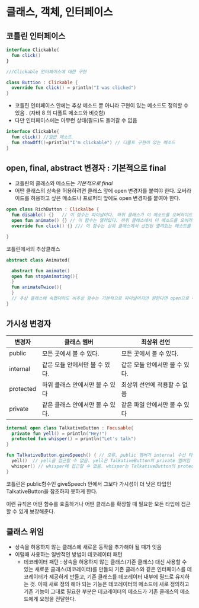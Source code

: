# 클래스, 객체, 인터페이스


## 코틀린 인터페이스

```kotlin
interface Clickable{
  fun click()
}

///Clickable 인터페이스에 대한 구현

class Buttion : Clickable {
  override fun click() = println("I was clicked")
}
```
- 코틀린 인터페이스 안에는 추상 메소드 뿐 아니라 구현이 있는 메소드도 정의할 수 있음 . (자바 8 의 디폴트 메소드와 비슷함)
- 다만 인터페이스에는 아무런 상태(필드)도 들어갈 수 없음


```kotlin
interface Clickable{
  fun click() //일반 메소드
  fun showOff()=println("I'm clickable") // 디폴트 구현이 있는 메소드
}
```

## open, final, abstract 변경자 : 기본적으로 final 

- 코틀린의 클래스와 메소드는 *기본적으로 final*
- 어떤 클래스의 상속을 허용하려면 클래스 앞에 open 변경자를 붙여야 한다. 오버라이드를 허용하고 싶은 메소드나 프로퍼티 앞에도 open 변경자를 붙여야 한다.

```kotlin
open class RichButton : Clickalbe {
  fun disable() {}   // 이 함수는 파이널이다. 하위 클래스가 이 메소드를 오버라이드할 수 없다.
  open fun animate() {} // 이 함수는 열려있다. 하위 클래스에서 이 메소드를 오버라이드해도 된다.
  override fun click() {} /// 이 함수는 상위 클래스에서 선언된 열려있는 메소드를 오버라이드 한다. *오버라이드한 메소드는 기본적으로 열려있다.*

}
```

코틀린에서의 추상클래스

```kotlin
abstract class Animated{

  abstract fun animate()
  open fun stopAnimating(){
  }
  fun animateTwice(){
  }
  // 추상 클래스에 속했더라도 비추상 함수는 기본적으로 파이널이지만 원한다면 open으로 허용할 수 있다.
}
```



## 가시성 변경자

| 변경자 | 클래스 멤버 | 최상위 선언 |
|---|---|---|
| public | 모든 곳에서 볼 수 있다. | 모든 곳에서 볼 수 있다.|
| internal | 같은 모듈 안에서만 볼 수 있다. | 같은 모듈 안에서만 볼 수 있다.|
| protected | 하위 클래스 안에서만 볼 수 있다 | 최상위 선언에 적용할 수 없음 |
| private | 같은 클래스 안에서만 볼 수 있다. | 같은 파일 안에서만 볼 수 있다 |



```kotlin
internal open class TalkativeButton : Focusable{
  private fun yell() = println("Hey!")
  protected fun whisper() = println("Let's talk")
}

fun TalkativeButton.giveSpeech() { // 오류, public 멤버가 internal 수신 타입인 'TalkativeButton을 호출함'
  yell()  // yell을 접근할 수 없음. yell은 TalkativeButton의 private 멤버임
  whisper() // whisper에 접근할 수 없음. whisper는 TalkativeButton의 protected 멤버임.
}
```

코틀린은 public함수인 giveSpeech 안에서 그보다 가시성이 더 낮은 타입인 TalkativeButton을 참조하지 못하게 한다. 

이런 규칙은 어떤 함수를 호출하거나 어떤 클래스를 확장할 때 필요한 모든 타입에 접근할 수 있게 보장해준다.

## 클래스 위임


- 상속을 허용하지 않는 클래스에 새로운 동작을 추가해야 될 때가 잇음
- 이럴때 사용하는 일반적인 방법이 데코레이터 패턴
  - 데코레이터 패턴 : 상속을 허용하지 않는 클래스(기존 클래스) 대신 사용할 수 있는 새로운 클래스(데코레이터)를 만들되 기존 클래스와 같은 인터페이스를 데코레이터가 제공하게 만들고, 기존 클래스를 데코레이터 내부에 필드로 유지하는 것. 이때 새로 정의 해야 되는 기능은 데코레이터의 메소드에 새로 정의하고 기존 기능이 그대로 필요한 부분은 데코레이터의 메소드가 기존 클래스의 메소드에게 요청을 전달한다.



